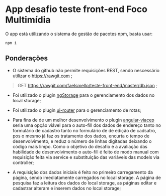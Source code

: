 # App desafio teste front-end Foco Multimídia

O app está utilizando o sistema de gestão de pacotes npm, basta usar:

```
npm i
````

## Ponderações

* O sistema do github não permite requisições REST, sendo nescessário utilizar o https://rawgit.com ;
> GET https://rawgit.com/faelsmello/teste-front-end/master/db.json ;

* Foi utilizado o plugin [ngStorage](https://www.npmjs.com/package/ng-storage) para o gerenciamento dos dados no local storage;

* Foi utilizado o plugin [ui-router](https://ui-router.github.io/) para o gerenciamento de rotas;

* Para fins de de um melhor desenvolvimento o plugin [angular-viacep](https://github.com/cesarbarone/angular-viacep) seria uma opção viável para o auto-fill dos dados de endereço tanto no formulário de cadastro tanto no formulário de de edição de cadsatro, pos o mesmo já faz os tratamento dos dados, encurta o tempo de desenvolvimento, e reduz o número de linhas digitadas deixando o código mais limpo. Como o objetivo do desafio é a avaliação das habilidade de desenvolvimento o auto-fill é feito de modo manual com requisição feita via service e substituição das variáveis das models via controller;

* A requisição dos dados iniciais é feito no primeiro carregamento da página, sendo imediatamente carregados no local storage. A página de pesquisa faz a leitura dos dados do local storage, as páginas editar e cadastrar alteram e inserem dados no local storage;



